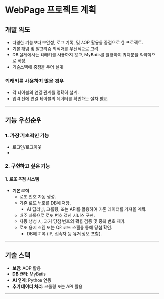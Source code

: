# WebPage 프로젝트 계획

## 개발 의도
- 다양한 기능보다 보안성, 로그 기록, 및 AOP 활용을 중점으로 한 프로젝트.
- 기본 개념 및 알고리즘 최적화를 우선적으로 고려.
- DB 설계에서는 외래키를 사용하지 않고, MyBatis를 활용하여 쿼리문을 적극적으로 작성.
- 기술스택에 중점을 두어 설계

### 외래키를 사용하지 않을 경우
- 각 테이블의 연결 관계를 명확히 설계.
- 입력 전에 연결 테이블의 데이터를 확인하는 절차 필요.

---

## 기능 우선순위

### 1. 가장 기초적인 기능
- 로그인/로그아웃
- 
### 2. 구현하고 싶은 기능
#### **1. 로또 추첨 시스템**
- **기본 로직**
  - 로또 번호 자동 생성.
  - 기존 로또 번호를 DB에 저장.
    - AI 딥러닝, 크롤링, 또는 API를 활용하여 기존 데이터를 가져올 계획.
  - 매주 자동으로 로또 번호 갱신 서비스 구현.
  - 자동 생성 시, 과거 당첨 번호의 확률 검증 및 중복 번호 제거.
  - 로또 용지 스캔 또는 QR 코드 스캔을 통해 당첨 확인.
    - DB에 기록 (IP, 접속자 등 유저 정보 포함).

---

## 기술 스택
- **보안**: AOP 활용
- **DB 관리**: MyBatis
- **AI 연계**: Python 연동
- **추가 데이터 처리**: 크롤링 또는 API 활용

---
